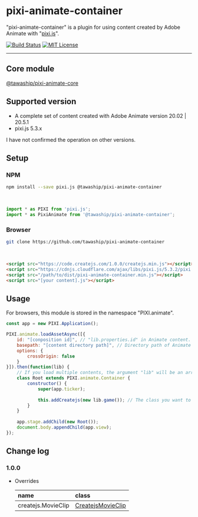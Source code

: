 # pixi-animate-container

"pixi-animate-container" is a plugin for using content created by Adobe Animate with "[pixi.js](https://github.com/pixijs/pixi.js)".

[![Build Status](https://travis-ci.com/tawaship/pixi-animate-container.svg?branch=master)](https://travis-ci.com/tawaship/pixi-animate-container)
[![MIT License](http://img.shields.io/badge/license-MIT-blue.svg?style=flat)](LICENSE)

---

## Core module
[@tawaship/pixi-animate-core](https://tawaship.github.io/pixi-animate-core/)

## Supported version

- A complete set of content created with Adobe Animate version 20.02 | 20.5.1
- pixi.js 5.3.x

I have not confirmed the operation on other versions.

## Setup

### NPM

```sh
npm install --save pixi.js @tawaship/pixi-animate-container
```

<br />

```javascript
import * as PIXI from 'pixi.js';
import * as PixiAnimate from '@tawaship/pixi-animate-container';
```

### Browser

```sh
git clone https://github.com/tawaship/pixi-animate-container
```

<br />

```html
<script src="https://code.createjs.com/1.0.0/createjs.min.js"></script>
<script src="https://cdnjs.cloudflare.com/ajax/libs/pixi.js/5.3.2/pixi.min.js"></script>
<script src="/path/to/dist/pixi-animate-container.min.js"></script>
<script src="[your content].js"></script>
```

## Usage

For browsers, this module is stored in the namespace "PIXI.animate".

```javascript
const app = new PIXI.Application();

PIXI.animate.loadAssetAsync([{
	id: "[conposition id]", // "lib.properties.id" in Animate content.
	basepath: "[content directory path]", // Directory path of Animate content.
	options: {
		crossOrigin: false
	}
}]).then(function(lib) {
	// If you load multiple contents, the argument "lib" will be an array and the "lib" of each content will be stored in order.
	class Root extends PIXI.animate.Container {
		constructor() {
			super(app.ticker);
			
			this.addCreatejs(new lib.game()); // The class you want to use.
		}
	}
	
	app.stage.addChild(new Root());
	document.body.appendChild(app.view);
});
```

## Change log

### 1.0.0

- Overrides

	|name|class|
	|:--|:--|
	|createjs.MovieClip|[CreatejsMovieClip](https://tawaship.github.io/pixi-animate-container/docs/classes/createjsmovieclip.html)|
